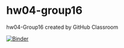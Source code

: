 # hw04-group16
hw04-Group16 created by GitHub Classroom

[![Binder](https://mybinder.org/badge_logo.svg)](https://mybinder.org/v2/gh/UCB-stat-159-s23/hw04-group16.git/f058bf7)

